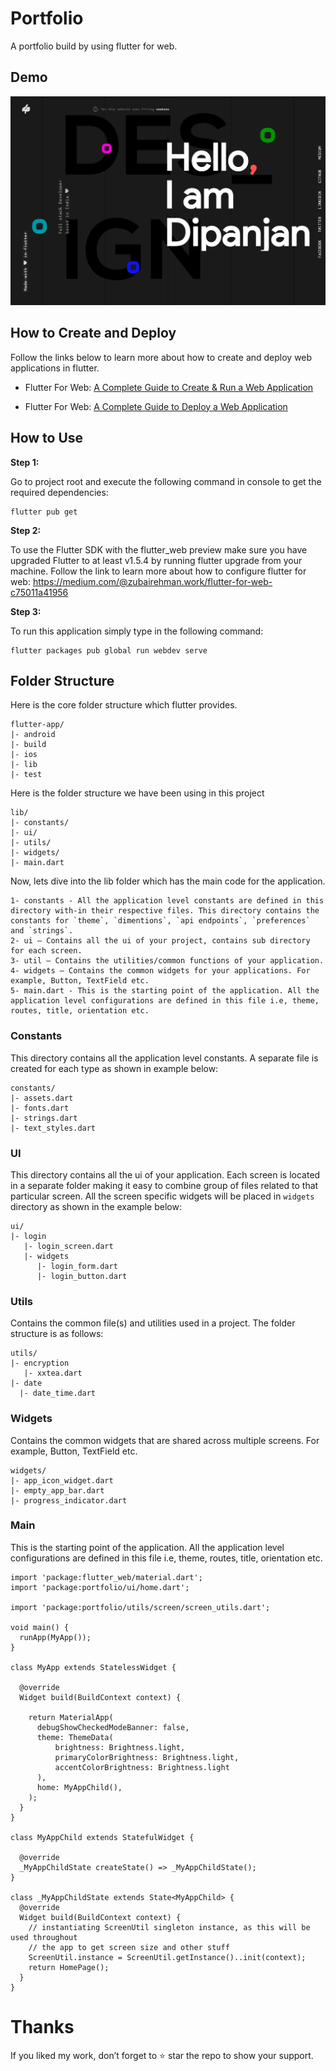 # Portfolio

A portfolio build by using flutter for web.

## Demo

<p>
  <img src="screenshots/portfolio.png">
</p>

## How to Create and Deploy
Follow the links below to learn more about how to create and deploy web applications in flutter.

* Flutter For Web: [A Complete Guide to Create & Run a Web Application](https://medium.com/@zubairehman.work/flutter-for-web-c75011a41956)

* Flutter For Web: [A Complete Guide to Deploy a Web Application](https://medium.com/@zubairehman.work/flutter-for-web-a-complete-guide-to-deploy-a-web-application-3fa9463377a8)

## How to Use 

**Step 1:**

Go to project root and execute the following command in console to get the required dependencies: 

``` 
flutter pub get 
```

**Step 2:**

To use the Flutter SDK with the flutter_web preview make sure you have upgraded Flutter to at least v1.5.4 by running flutter upgrade from your machine. Follow the link to learn more about how to configure flutter for web: https://medium.com/@zubairehman.work/flutter-for-web-c75011a41956

**Step 3:**

To run this application simply type in the following command:

```
flutter packages pub global run webdev serve
```

## Folder Structure
Here is the core folder structure which flutter provides.

```
flutter-app/
|- android
|- build
|- ios
|- lib
|- test
```

Here is the folder structure we have been using in this project

```
lib/
|- constants/
|- ui/
|- utils/
|- widgets/
|- main.dart
```

Now, lets dive into the lib folder which has the main code for the application.

```
1- constants - All the application level constants are defined in this directory with-in their respective files. This directory contains the constants for `theme`, `dimentions`, `api endpoints`, `preferences` and `strings`.
2- ui — Contains all the ui of your project, contains sub directory for each screen.
3- util — Contains the utilities/common functions of your application.
4- widgets — Contains the common widgets for your applications. For example, Button, TextField etc.
5- main.dart - This is the starting point of the application. All the application level configurations are defined in this file i.e, theme, routes, title, orientation etc.
```

### Constants

This directory contains all the application level constants. A separate file is created for each type as shown in example below:

```
constants/
|- assets.dart
|- fonts.dart
|- strings.dart
|- text_styles.dart
```

### UI

This directory contains all the ui of your application. Each screen is located in a separate folder making it easy to combine group of files related to that particular screen. All the screen specific widgets will be placed in `widgets` directory as shown in the example below:

```
ui/
|- login
   |- login_screen.dart
   |- widgets
      |- login_form.dart
      |- login_button.dart
```

### Utils

Contains the common file(s) and utilities used in a project. The folder structure is as follows: 

```
utils/
|- encryption
   |- xxtea.dart
|- date
  |- date_time.dart
```

### Widgets

Contains the common widgets that are shared across multiple screens. For example, Button, TextField etc.

```
widgets/
|- app_icon_widget.dart
|- empty_app_bar.dart
|- progress_indicator.dart
```

### Main

This is the starting point of the application. All the application level configurations are defined in this file i.e, theme, routes, title, orientation etc.

```
import 'package:flutter_web/material.dart';
import 'package:portfolio/ui/home.dart';

import 'package:portfolio/utils/screen/screen_utils.dart';

void main() {
  runApp(MyApp());
}

class MyApp extends StatelessWidget {

  @override
  Widget build(BuildContext context) {

    return MaterialApp(
      debugShowCheckedModeBanner: false,
      theme: ThemeData(
          brightness: Brightness.light,
          primaryColorBrightness: Brightness.light,
          accentColorBrightness: Brightness.light
      ),
      home: MyAppChild(),
    );
  }
}

class MyAppChild extends StatefulWidget {

  @override
  _MyAppChildState createState() => _MyAppChildState();
}

class _MyAppChildState extends State<MyAppChild> {
  @override
  Widget build(BuildContext context) {
    // instantiating ScreenUtil singleton instance, as this will be used throughout
    // the app to get screen size and other stuff
    ScreenUtil.instance = ScreenUtil.getInstance()..init(context);
    return HomePage();
  }
}
```
# Thanks
If you liked my work, don’t forget to ⭐ star the repo to show your support.
